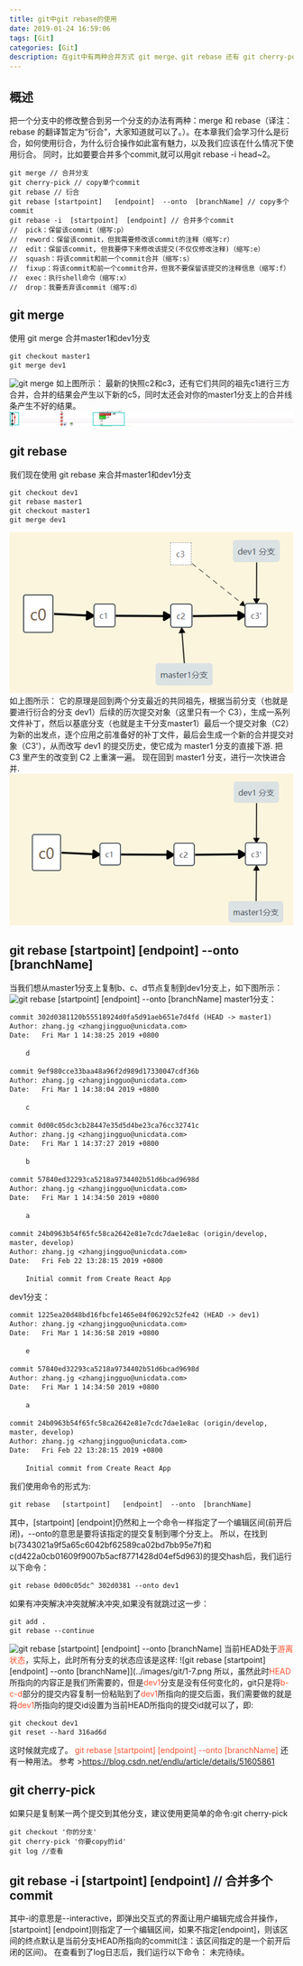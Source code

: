 ```yaml
---
title: git中git rebase的使用
date: 2019-01-24 16:59:06
tags: [Git]
categories: [Git]
description: 在git中有两种合并方式 git merge、git rebase 还有 git cherry-pcik(单个copy commit)、git rebase --onto (多个commit copy 合并)，合并多个 commit 也要用到 git rebase
---
```

## 概述
把一个分支中的修改整合到另一个分支的办法有两种：merge 和 rebase（译注：rebase 的翻译暂定为“衍合”，大家知道就可以了。）。在本章我们会学习什么是衍合，如何使用衍合，为什么衍合操作如此富有魅力，以及我们应该在什么情况下使用衍合。
同时，比如要要合并多个commit,就可以用git rebase -i head~2。
```shell
git merge // 合并分支
git cherry-pick // copy单个commit
git rebase // 衍合
git rebase [startpoint]   [endpoint]  --onto  [branchName] // copy多个commit
git rebase -i  [startpoint]  [endpoint] // 合并多个commit
//  pick：保留该commit（缩写:p）
//  reword：保留该commit，但我需要修改该commit的注释（缩写:r）
//  edit：保留该commit, 但我要停下来修改该提交(不仅仅修改注释)（缩写:e）
//  squash：将该commit和前一个commit合并（缩写:s）
//  fixup：将该commit和前一个commit合并，但我不要保留该提交的注释信息（缩写:f）
//  exec：执行shell命令（缩写:x）
//  drop：我要丢弃该commit（缩写:d）
```

## git merge
使用 git merge 合并master1和dev1分支
``` shell
git checkout master1
git merge dev1
```
![git merge](../../images/git/1-1.png)
如上图所示：
最新的快照c2和c3，还有它们共同的祖先c1进行三方合并，合并的结果会产生以下新的c5，同时太还会对你的master1分支上的合并线条产生不好的结果。
![git merge](../../images/git/1-2.jpg)

## git rebase
我们现在使用 git rebase 来合并master1和dev1分支
``` shell
git checkout dev1
git rebase master1
git checkout master1
git merge dev1
```
![git merge](../../images/git/1-3.png)
如上图所示：
它的原理是回到两个分支最近的共同祖先，根据当前分支（也就是要进行衍合的分支 dev1）后续的历次提交对象（这里只有一个 C3），生成一系列文件补丁，然后以基底分支（也就是主干分支master1）最后一个提交对象（C2）为新的出发点，逐个应用之前准备好的补丁文件，最后会生成一个新的合并提交对象（C3'），从而改写 dev1 的提交历史，使它成为 master1 分支的直接下游.
把 C3 里产生的改变到 C2 上重演一遍。
现在回到 master1 分支，进行一次快进合并.
![git merge](../../images/git/1-4.png)

## git rebase [startpoint]   [endpoint]  --onto  [branchName]
当我们想从master1分支上复制b、c、d节点复制到dev1分支上，如下图所示：
![git rebase [startpoint]   [endpoint]  --onto  [branchName]](../images/git/1-5.png)
master1分支：
```
commit 302d0381120b55518924d0fa5d91aeb651e7d4fd (HEAD -> master1)
Author: zhang.jg <zhangjingguo@unicdata.com>
Date:   Fri Mar 1 14:38:25 2019 +0800

    d

commit 9ef980cce33baa48a96f2d989d17330047cdf36b
Author: zhang.jg <zhangjingguo@unicdata.com>
Date:   Fri Mar 1 14:38:04 2019 +0800

    c

commit 0d00c05dc3cb28447e35d5d4be23ca76cc32741c
Author: zhang.jg <zhangjingguo@unicdata.com>
Date:   Fri Mar 1 14:37:27 2019 +0800

    b

commit 57840ed32293ca5218a9734402b51d6bcad9698d
Author: zhang.jg <zhangjingguo@unicdata.com>
Date:   Fri Mar 1 14:34:50 2019 +0800

    a

commit 24b0963b54f65fc58ca2642e81e7cdc7dae1e8ac (origin/develop, master, develop)
Author: zhang.jg <zhangjingguo@unicdata.com>
Date:   Fri Feb 22 13:28:15 2019 +0800

    Initial commit from Create React App

```
dev1分支：
```
commit 1225ea20d48bd16fbcfe1465e84f06292c52fe42 (HEAD -> dev1)
Author: zhang.jg <zhangjingguo@unicdata.com>
Date:   Fri Mar 1 14:36:58 2019 +0800

    e

commit 57840ed32293ca5218a9734402b51d6bcad9698d
Author: zhang.jg <zhangjingguo@unicdata.com>
Date:   Fri Mar 1 14:34:50 2019 +0800

    a

commit 24b0963b54f65fc58ca2642e81e7cdc7dae1e8ac (origin/develop, master, develop)
Author: zhang.jg <zhangjingguo@unicdata.com>
Date:   Fri Feb 22 13:28:15 2019 +0800

    Initial commit from Create React App

```
我们使用命令的形式为:
```
git rebase   [startpoint]   [endpoint]  --onto  [branchName]
```
其中，[startpoint]  [endpoint]仍然和上一个命令一样指定了一个编辑区间(前开后闭)，--onto的意思是要将该指定的提交复制到哪个分支上。
所以，在找到b(7343021a9f5a65c6042bf62589ca02bd7bb95e7f)和c(d422a0cb01609f9007b5acf8771428d04ef5d963)的提交hash后，我们运行以下命令：
```
git rebase 0d00c05dc^ 302d0381 --onto dev1
```
如果有冲突解决冲突就解决冲突,如果没有就跳过这一步：
```
git add .
git rebase --continue
```
![git rebase [startpoint]   [endpoint]  --onto  [branchName]](../images/git/1-6.png)
当前HEAD处于<font color="#ff502c">游离状态</font>，实际上，此时所有分支的状态应该是这样:
![git rebase [startpoint]   [endpoint]  --onto  [branchName]](../images/git/1-7.png
所以，虽然此时<font color="#ff502c">HEAD</font>所指向的内容正是我们所需要的，但是<font color="#ff502c">dev1</font>分支是没有任何变化的，git只是将<font color="#ff502c">b-c-d</font>部分的提交内容复制一份粘贴到了<font color="#ff502c">dev1</font>所指向的提交后面，我们需要做的就是将<font color="#ff502c">dev1</font>所指向的提交id设置为当前HEAD所指向的提交id就可以了，即:
```
git checkout dev1
git reset --hard 316ad6d
```
这时候就完成了。
<font color="#ff502c">git rebase [startpoint]   [endpoint]  --onto  [branchName] </font>还有一种用法。
参考 ><font color="#ff502c">https://blog.csdn.net/endlu/article/details/51605861</font>

## git cherry-pick
如果只是复制某一两个提交到其他分支，建议使用更简单的命令:git cherry-pick
```
git checkout '你的分支'
git cherry-pick '你要copy的id'
git log //查看
```
## git rebase -i  [startpoint]  [endpoint] // 合并多个commit
其中-i的意思是--interactive，即弹出交互式的界面让用户编辑完成合并操作，[startpoint]  [endpoint]则指定了一个编辑区间，如果不指定[endpoint]，则该区间的终点默认是当前分支HEAD所指向的commit(注：该区间指定的是一个前开后闭的区间)。
在查看到了log日志后，我们运行以下命令：
未完待续。